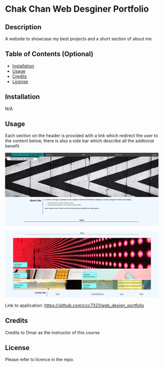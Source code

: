# Chak Chan Web Desginer Portfolio

## Description 

A website to showcase my best projects and a short section of about me


## Table of Contents (Optional)

* [Installation](#installation)
* [Usage](#usage)
* [Credits](#credits)
* [License](#license)


## Installation

N/A

## Usage 

Each section on the header is provided with a link which redirect the user to the content below, there is also a side bar which describe all the addtional benefit


![Screenshot of first page of website](assets/images/IMG_1.png)



![Screenshot of first page of website](assets/images/IMG_2.png)


Link to application: https://github.com/ccc7321/web_design_portfolio


## Credits

Credits to Omar as the instructor of this course

## License

Please refer to licence in the repo.

